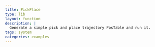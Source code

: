 ```yaml
---
title: PickPlace
type: lib
layout: function
description: |
  Generate a simple pick and place trajectory PosTable and run it.
tags: system
categories: examples
---
```

